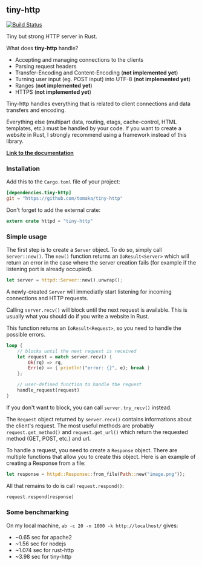 ## tiny-http

[![Build Status](https://travis-ci.org/tomaka/tiny-http.svg?branch=master)](https://travis-ci.org/tomaka/tiny-http)

Tiny but strong HTTP server in Rust.

What does **tiny-http** handle?
 - Accepting and managing connections to the clients
 - Parsing request headers
 - Transfer-Encoding and Content-Encoding (**not implemented yet**)
 - Turning user input (eg. POST input) into UTF-8 (**not implemented yet**)
 - Ranges (**not implemented yet**)
 - HTTPS (**not implemented yet**)

Tiny-http handles everything that is related to client connections and data transfers and encoding.

Everything else (multipart data, routing, etags, cache-control, HTML templates, etc.) must be handled by your code.
If you want to create a website in Rust, I strongly recommend using a framework instead of this library.

[**Link to the documentation**](http://www.rust-ci.org/tomaka/tiny-http/doc/tiny-http/)

### Installation

Add this to the `Cargo.toml` file of your project:

```toml
[dependencies.tiny-http]
git = "https://github.com/tomaka/tiny-http"
```

Don't forget to add the external crate:

```rust
extern crate httpd = "tiny-http"
```

### Simple usage

The first step is to create a `Server` object. To do so, simply call `Server::new()`.
The `new()` function returns an `IoResult<Server>` which will return an error
in the case where the server creation fails (for example if the listening port is already occupied).

```rust
let server = httpd::Server::new().unwrap();
```

A newly-created `Server` will immediatly start listening for incoming connections and HTTP requests.

Calling `server.recv()` will block until the next request is available. This is usually what you should do
if you write a website in Rust.

This function returns an `IoResult<Request>`, so you need to handle the possible errors.

```rust
loop {
	// blocks until the next request is received
    let request = match server.recv() {
    	Ok(rq) => rq,
    	Err(e) => { println!("error: {}", e); break }
	};

	// user-defined function to handle the request
    handle_request(request)
}
```

If you don't want to block, you can call `server.try_recv()` instead.

The `Request` object returned by `server.recv()` contains informations about the client's request.
The most useful methods are probably `request.get_method()` and `request.get_url()` which return the
requested method (GET, POST, etc.) and url.

To handle a request, you need to create a `Response` object. There are multiple functions that allow you
to create this object. Here is an example of creating a Response from a file:

```rust
let response = httpd::Response::from_file(Path::new("image.png"));
```

All that remains to do is call `request.respond()`:

```rust
request.respond(response)
```

### Some benchmarking

On my local machine, `ab -c 20 -n 1000 -k http://localhost/` gives:
 - ~0.65 sec for apache2
 - ~1.56 sec for nodejs
 - ~1.074 sec for rust-http
 - ~3.98 sec for tiny-http
